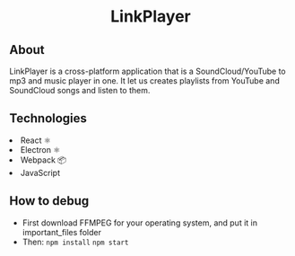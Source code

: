 # <p align="center">LinkPlayer</p>
## About
LinkPlayer is a cross-platform application that is a SoundCloud/YouTube to mp3 and music player in one. It let us creates playlists from YouTube and SoundCloud songs and listen to them. 
## Technologies
<li>React ⚛️</li>
<li>Electron ⚛</li>
<li>Webpack 📦</li>
<li>JavaScript</li>

## How to debug
- First download FFMPEG for your operating system, and put it in important_files folder</li>
- Then:
``` npm install ```
``` npm start ```

